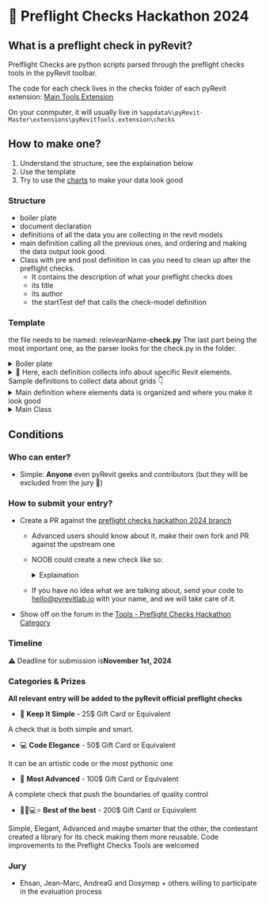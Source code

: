 # 🎉 Preflight Checks Hackathon 2024

## What is a preflight check in pyRevit?

Prelflight Checks are python scripts parsed through the preflight checks tools in the pyRevit toolbar.

The code for each check lives in the checks folder of each pyRevit extension: 
[Main Tools Extension](https://github.com/pyrevitlabs/pyRevit/tree/Preflight-Checks_Hackathon_2024/extensions/pyRevitTools.extension/checks)


On your conmputer, it will usually live in `%appdata%\pyRevit-Master\extensions\pyRevitTools.extension\checks`

## How to make one?

1. Understand the structure, see the explaination below
2. Use the template
3. Try to use the [charts](https://pyrevitlabs.notion.site/Visualizing-Data-fd778a0b67354ff581aa340619b87803#2c9df15f46874261b3f82b0602e092e2) to make your data look good

### Structure

- boiler plate
- document declaration
- definitions of all the data you are collecting in the revit models
- main definition calling all the previous ones, and ordering and making the data output look good.
- Class with pre and post definition in cas you need to clean up after the preflight checks.
  - It contains the description of what your preflight checks does
  - its title
  - its author
  - the startTest def that calls the check-model definition 

### Template

the file needs to be named: releveanName-**check.py**
The last part being the most important one, as the parser looks for the check.py in the folder.

<details>
  <summary>Boiler plate</summary>
  
```python
# -*- coding: UTF-8 -*-
from pyrevit import script, revit, DB, DOCS
from pyrevit.preflight import PreflightTestCase

doc = DOCS.doc
```
</details>

<details>
  <summary>🔦 Here, each definition collects info about specific Revit elements. Sample definitions to collect data about grids 👇</summary>
  
```python
def grids_collector(document):
    grids = DB.FilteredElementCollector(document).OfCategory(DB.BuiltInCategory.OST_Grids).WhereElementIsNotElementType()
    return grids


def grids_count(document=doc):
    grids = grids_collector(document)
    count = grids.GetElementCount()
    return count


def grids_names(document=doc):
    grids = grids_collector(document)
    grids_names = []
    for grid in grids:
        grids_names.append(grid.Name)
    return grids_names


def grids_types(document=doc):
    grids = grids_collector(document)
    grids_types = []
    for grid in grids:
        grid_type = document.GetElement(grid.GetTypeId())
        # grid_type = grid.get_Parameter(DB.BuiltInParameter.ELEM_TYPE_PARAM).AsElement()
        grids_types.append(grid_type.get_Parameter(DB.BuiltInParameter.SYMBOL_NAME_PARAM).AsString())
    return grids_types


def grids_pinned(document=doc):
    grids = grids_collector(document)
    pinned_grids = []
    for grid in grids:
        pinned_grids.append(grid.Pinned)
    return pinned_grids


def grids_scoped(document=doc):
    grids = grids_collector(document)
    scoped_grids = []
    for grid in grids:
        scope = grid.get_Parameter(DB.BuiltInParameter.DATUM_VOLUME_OF_INTEREST).AsElementId()
        scope = document.GetElement(scope)
        if scope:
            scoped_grids.append(scope.Name)
        else:
            scoped_grids.append("None")
    return scoped_grids
```
</details>

<details>
  <summary>Main definition where elements data is organized and where you make it look good</summary>
  
```python
def check_model(doc, output):
    output = script.get_output()
    output.close_others()
    output.print_md("# Grids Data Lister")
    count = grids_count()
    output.print_md("## Number of grids: {0}".format(count))
    names = grids_names() # [1,2,3,4]
    types = grids_types() # [bubble, bubble, bubble, bubble]
    pinned = grids_pinned() # [True, False, True, False]
    scoper = grids_scoped() # [Name of scope, Name of scope, Name of scope, Name of scope]
    # 🔦 Here, we output the data in a table but you could use the charts modules to get better looking dashboard like in the https://github.com/pyrevitlabs/pyRevit/blob/Preflight-Checks_Hackathon_2024/extensions/pyRevitTools.extension/checks/modelchecker_check.py
    output.print_table(table_data=zip(names, types, pinned, scoper), title="Grids", columns=["Name", "Type", "Pinned", "Scope Box"])
```
</details>

<details>
  <summary>Main Class</summary>

```python
class ModelChecker(PreflightTestCase):

    #🔦 This will be your check's description in the preflight checks UI 👇

    """
    List grids, if they are pinned, scoped boxed, or named

    This QC tools returns you with the following data:
        Grids count, name, type, pinned status

    """
    #🔦 This will be your check's title in the preflight checks UI 👇
    name = "Grids Data Lister"
    author = "Jean-Marc Couffin"

    def setUp(self, doc, output):
        pass

    def startTest(self, doc, output):
        #🔦 This is where you call the check_model definition 👇
        checkModel(doc, output)


    def tearDown(self, doc, output):
        pass

    def doCleanups(self, doc, output):
        pass
```
</details>

## Conditions

### Who can enter?

- Simple: **Anyone** even pyRevit geeks and contributors (but they will be excluded from the jury 🤔)

### How to submit your entry?

- Create a PR against the [preflight checks hackathon 2024 branch](https://github.com/pyrevitlabs/pyRevit/tree/Preflight-Checks_Hackathon_2024)
  - Advanced users should know about it, make their own fork and PR against the upstream one
  - NOOB could create a new check like so:

    <details>
    <summary>Explaination</summary>
  
      ![pfchckthn](https://github.com/user-attachments/assets/d33680aa-6335-4529-a1b6-c3abfdef7c47)

    </details>

  - If you have no idea what we are talking about, send your code to hello@pyrevitlab.io with your name, and we will take care of it.
- Show off on the forum in the [Tools - Preflight Checks Hackathon Category](https://discourse.pyrevitlabs.io/c/tools/hackathon-preflight-checks-2024/13)


### Timeline

⚠️ Deadline for submission is**November 1st, 2024**

### Categories & Prizes

**All relevant entry will be added to the pyRevit official preflight checks**

- 🤩 **Keep It Simple** - 25$ Gift Card or Equivalent

A check that is both simple and smart.

- 💻 **Code Elegance** - 50$ Gift Card or Equivalent

It can be an artistic code or the most pythonic one

- 🚀 **Most Advanced** - 100$ Gift Card or Equivalent

A complete check that push the boundaries of quality control

- 🧑‍🚀💻⭐ **Best of the best** - 200$ Gift Card or Equivalent

Simple, Elegant, Advanced and maybe smarter that the other, the contestant created a library for its check making them more reusable.
Code improvements to the Preflight Checks Tools are welcomed

### Jury

- Ehsan, Jean-Marc, AndreaG and Dosymep + others willing to participate in the evaluation process
  
